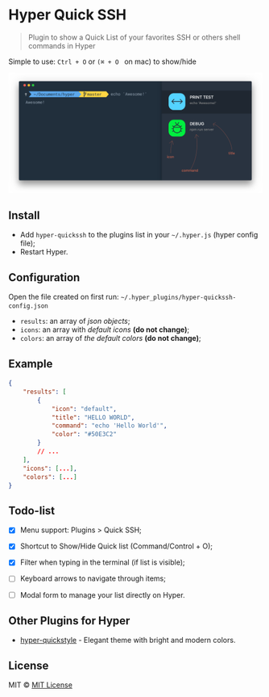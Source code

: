 # Hyper Quick SSH
> Plugin to show a Quick List of your favorites SSH or others shell commands in Hyper

Simple to use: `Ctrl + O` or `(⌘ + O ` on mac) to show/hide

![](screenshot.png)

## Install

* Add `hyper-quickssh` to the plugins list in your `~/.hyper.js` (hyper config file);
* Restart Hyper.

## Configuration

Open the file created on first run: `~/.hyper_plugins/hyper-quickssh-config.json`

* `results`: an array of *json objects*;
* `icons`: an array with *default icons* __(do not change)__;
* `colors`: an array of *the default colors* __(do not change)__;

## Example

```json
{
    "results": [
        {
            "icon": "default",
            "title": "HELLO WORLD",
            "command": "echo 'Hello World'",
            "color": "#50E3C2"
        }
        // ...
    ],
    "icons": [...],
    "colors": [...]
}
```

## Todo-list
- [x] Menu support: Plugins > Quick SSH;
- [x] Shortcut to Show/Hide Quick list (Command/Control + O);
- [x] Filter when typing in the terminal (if list is visible);
- [ ] Keyboard arrows to navigate through items;
- [ ] Modal form to manage your list directly on Hyper.


## Other Plugins for Hyper
- [hyper-quickstyle](https://github.com/edhuardotierrez/hyper-quickstyle) - Elegant theme with bright and modern colors.

## License
MIT © [MIT License](https://opensource.org/licenses/MIT)